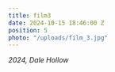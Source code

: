 ```yaml
---
title: film3
date: 2024-10-15 18:46:00 Z
position: 5
photo: "/uploads/film_3.jpg"
---
```


*2024, Dale Hollow* 
